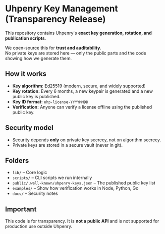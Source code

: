# Uhpenry Key Management (Transparency Release)

This repository contains Uhpenry's **exact key generation, rotation, and publication scripts**.

We open-source this for **trust and auditability**.  
No private keys are stored here — only the public parts and the code showing how we generate them.

## How it works

- **Key algorithm:** Ed25519 (modern, secure, and widely supported)
- **Key rotation:** Every 6 months, a new keypair is generated and a new public key is published.
- **Key ID format:** `uhp-license-YYYYMMDD`
- **Verification:** Anyone can verify a license offline using the published public key.

## Security model

- Security depends **only** on private key secrecy, not on algorithm secrecy.
- Private keys are stored in a secure vault (never in git).

## Folders

- `lib/` – Core logic
- `scripts/` – CLI scripts we run internally
- `public/.well-known/uhpenry-keys.json` – The published public key list
- `examples/` – Show how verification works in Node, Python, Go
- `docs/` – Security notes

## Important

This code is for transparency. It is **not a public API** and is not supported for production use outside Uhpenry.
